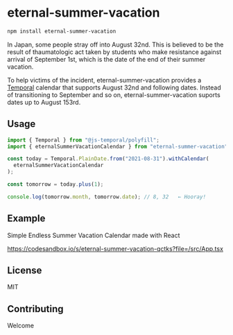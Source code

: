 # eternal-summer-vacation

```sh
npm install eternal-summer-vacation
```

In Japan, some people stray off into August 32nd. This is believed to be the result of thaumatologic act taken by students who make resistance against arrival of September 1st, which is the date of the end of their summer vacation.

To help victims of the incident, eternal-summer-vacation provides a [Temporal](https://tc39.es/proposal-temporal/docs/) calendar that supports August 32nd and following dates. Instead of transitioning to September and so on, eternal-summer-vacation suports dates up to August 153rd.

## Usage

```ts
import { Temporal } from "@js-temporal/polyfill";
import { eternalSummerVacationCalendar } from "eternal-summer-vacation";

const today = Temporal.PlainDate.from("2021-08-31").withCalendar(
  eternalSummerVacationCalendar
);

const tomorrow = today.plus(1);

console.log(tomorrow.month, tomorrow.date); // 8, 32   ← Hooray!
```

## Example

Simple Endless Summer Vacation Calendar made with React

https://codesandbox.io/s/eternal-summer-vacation-qctks?file=/src/App.tsx

## License

MIT

## Contributing

Welcome
